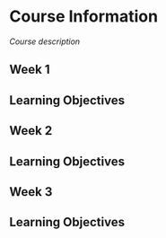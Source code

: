 # Course Information

*Course description*

## **Week 1**
**Learning Objectives**
- 

## **Week 2**
**Learning Objectives**
- 

## **Week 3**
**Learning Objectives**
- 
